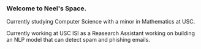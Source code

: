 ### Welcome to Neel's Space.

Currently studying Computer Science with a minor in Mathematics at USC.

Currently working at USC ISI as a Reasearch Assistant working on  building an NLP model that can detect spam and phishing emails.
